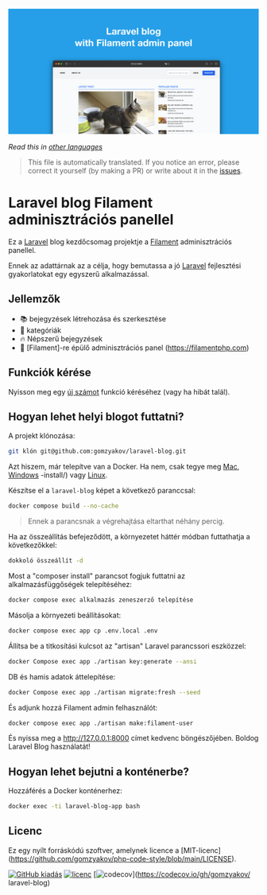 ![Laravel blog Filament adminisztrációs panellel](../docs/social-preview-en.png)

_Read this in [other languages](./Translations.md)_

>This file is automatically translated. If you notice an error, please correct it yourself (by making a PR) or write about it in the [issues](https://github.com/gomzyakov/laravel-blog/issues).

# Laravel blog Filament adminisztrációs panellel

Ez a [Laravel](https://laravel.com) blog kezdőcsomag projektje a [Filament](https://filamentphp.com) adminisztrációs panellel.

Ennek az adattárnak az a célja, hogy bemutassa a jó [Laravel](https://laravel.com) fejlesztési gyakorlatokat egy egyszerű alkalmazással.

## Jellemzők

- 📚 bejegyzések létrehozása és szerkesztése
- 🥑 kategóriák
- 🔥 Népszerű bejegyzések
- 🎉 [Filament]-re épülő adminisztrációs panel (https://filamentphp.com)

## Funkciók kérése

Nyisson meg egy [új számot](https://github.com/gomzyakov/laravel-blog/issues/new) funkció kéréséhez (vagy ha hibát talál).

## Hogyan lehet helyi blogot futtatni?

A projekt klónozása:

``` bash
git klón git@github.com:gomzyakov/laravel-blog.git
```

Azt hiszem, már telepítve van a Docker. Ha nem, csak tegye meg [Mac](https://docs.docker.com/desktop/install/mac-install/), [Windows](https://docs.docker.com/desktop/install/windows) -install/) vagy [Linux](https://docs.docker.com/desktop/install/linux-install/).

Készítse el a `laravel-blog` képet a következő paranccsal:

``` bash
docker compose build --no-cache
```

>Ennek a parancsnak a végrehajtása eltarthat néhány percig.

Ha az összeállítás befejeződött, a környezetet háttér módban futtathatja a következőkkel:

``` bash
dokkoló összeállít -d
```

Most a "composer install" parancsot fogjuk futtatni az alkalmazásfüggőségek telepítéséhez:

``` bash
docker compose exec alkalmazás zeneszerző telepítése
```

Másolja a környezeti beállításokat:

``` bash
docker compose exec app cp .env.local .env
```

Állítsa be a titkosítási kulcsot az "artisan" Laravel parancssori eszközzel:

``` bash
docker Compose exec app ./artisan key:generate --ansi
```

DB és hamis adatok áttelepítése:

``` bash
docker Compose exec app ./artisan migrate:fresh --seed
```

És adjunk hozzá Filament admin felhasználót:

``` bash
docker compose exec app ./artisan make:filament-user
```

És nyissa meg a http://127.0.0.1:8000 címet kedvenc böngészőjében. Boldog Laravel Blog használatát!

## Hogyan lehet bejutni a konténerbe?

Hozzáférés a Docker konténerhez:

``` bash
docker exec -ti laravel-blog-app bash
```

## Licenc

Ez egy nyílt forráskódú szoftver, amelynek licence a [MIT-licenc] (https://github.com/gomzyakov/php-code-style/blob/main/LICENSE).


[![GitHub kiadás](https://img.shields.io/github/release/gomzyakov/laravel-blog.svg)](https://github.com/gomzyakov/laravel-blog/releases/latest)
[![licenc](https://img.shields.io/badge/License-MIT-green.svg)](https://github.com/gomzyakov/laravel-blog/blob/development/LICENSE)
[![codecov](https://codecov.io/gh/gomzyakov/laravel-blog/branch/main/graph/badge.svg?token=4CYTVMVUYV)](https://codecov.io/gh/gomzyakov/ laravel-blog)
